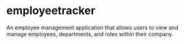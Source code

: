 # employeetracker
An employee management application that allows users to view and manage employees, departments, and roles within their company. 
